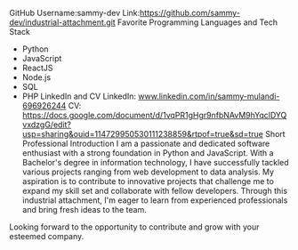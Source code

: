 GitHub Username:sammy-dev
Link:https://github.com/sammy-dev/industrial-attachment.git
Favorite Programming Languages and Tech Stack
- Python
- JavaScript
- ReactJS
- Node.js
- SQL
- PHP
LinkedIn and CV
LinkedIn: www.linkedin.com/in/sammy-mulandi-696926244
CV: https://docs.google.com/document/d/1vqPR1gHgr9nfbNAvM9hYqclDYQvxdzgG/edit?usp=sharing&ouid=114729950530111238859&rtpof=true&sd=true
Short Professional Introduction
I am a passionate and dedicated software enthusiast with a strong foundation in Python and JavaScript. With a Bachelor's degree in information technology, I have successfully tackled various projects ranging from web development to data analysis. My aspiration is to contribute to innovative projects that challenge me to expand my skill set and collaborate with fellow developers. Through this industrial attachment, I'm eager to learn from experienced professionals and bring fresh ideas to the team.

Looking forward to the opportunity to contribute and grow with your esteemed company.
